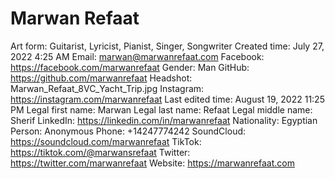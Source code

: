 # Marwan Refaat

Art form: Guitarist, Lyricist, Pianist, Singer, Songwriter
Created time: July 27, 2022 4:25 AM
Email: marwan@marwanrefaat.com
Facebook: https://facebook.com/marwanrefaat
Gender: Man
GitHub: https://github.com/marwanrefaat
Headshot: Marwan_Refaat_8VC_Yacht_Trip.jpg
Instagram: https://instagram.com/marwanrefaat
Last edited time: August 19, 2022 11:25 PM
Legal first name: Marwan
Legal last name: Refaat
Legal middle name: Sherif
LinkedIn: https://linkedin.com/in/marwanrefaat
Nationality: Egyptian
Person: Anonymous
Phone: +14247774242
SoundCloud: https://soundcloud.com/marwanrefaat
TikTok: https://tiktok.com/@marwansrefaat
Twitter: https://twitter.com/marwanrefaat
Website: https://marwanrefaat.com